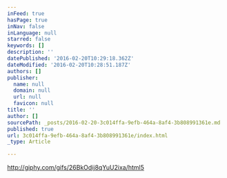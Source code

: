 ```yaml
---
inFeed: true
hasPage: true
inNav: false
inLanguage: null
starred: false
keywords: []
description: ''
datePublished: '2016-02-20T10:29:18.362Z'
dateModified: '2016-02-20T10:28:51.187Z'
authors: []
publisher:
  name: null
  domain: null
  url: null
  favicon: null
title: ''
author: []
sourcePath: _posts/2016-02-20-3c014ffa-9efb-464a-8af4-3b808991361e.md
published: true
url: 3c014ffa-9efb-464a-8af4-3b808991361e/index.html
_type: Article

---
```

http://giphy.com/gifs/26BkOdij8qYuU2ixa/html5